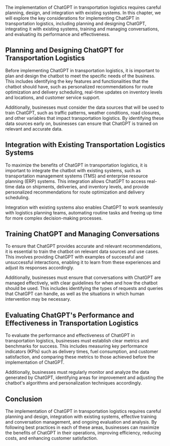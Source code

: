 
The implementation of ChatGPT in transportation logistics requires careful planning, design, and integration with existing systems. In this chapter, we will explore the key considerations for implementing ChatGPT in transportation logistics, including planning and designing ChatGPT, integrating it with existing systems, training and managing conversations, and evaluating its performance and effectiveness.

Planning and Designing ChatGPT for Transportation Logistics
-----------------------------------------------------------

Before implementing ChatGPT in transportation logistics, it is important to plan and design the chatbot to meet the specific needs of the business. This includes identifying the key features and functionalities that the chatbot should have, such as personalized recommendations for route optimization and delivery scheduling, real-time updates on inventory levels and locations, and customer service support.

Additionally, businesses must consider the data sources that will be used to train ChatGPT, such as traffic patterns, weather conditions, road closures, and other variables that impact transportation logistics. By identifying these data sources early on, businesses can ensure that ChatGPT is trained on relevant and accurate data.

Integration with Existing Transportation Logistics Systems
----------------------------------------------------------

To maximize the benefits of ChatGPT in transportation logistics, it is important to integrate the chatbot with existing systems, such as transportation management systems (TMS) and enterprise resource planning (ERP) systems. This integration allows ChatGPT to access real-time data on shipments, deliveries, and inventory levels, and provide personalized recommendations for route optimization and delivery scheduling.

Integration with existing systems also enables ChatGPT to work seamlessly with logistics planning teams, automating routine tasks and freeing up time for more complex decision-making processes.

Training ChatGPT and Managing Conversations
-------------------------------------------

To ensure that ChatGPT provides accurate and relevant recommendations, it is essential to train the chatbot on relevant data sources and use cases. This involves providing ChatGPT with examples of successful and unsuccessful interactions, enabling it to learn from these experiences and adjust its responses accordingly.

Additionally, businesses must ensure that conversations with ChatGPT are managed effectively, with clear guidelines for when and how the chatbot should be used. This includes identifying the types of requests and queries that ChatGPT can handle, as well as the situations in which human intervention may be necessary.

Evaluating ChatGPT's Performance and Effectiveness in Transportation Logistics
------------------------------------------------------------------------------

To evaluate the performance and effectiveness of ChatGPT in transportation logistics, businesses must establish clear metrics and benchmarks for success. This includes measuring key performance indicators (KPIs) such as delivery times, fuel consumption, and customer satisfaction, and comparing these metrics to those achieved before the implementation of ChatGPT.

Additionally, businesses must regularly monitor and analyze the data generated by ChatGPT, identifying areas for improvement and adjusting the chatbot's algorithms and personalization techniques accordingly.

Conclusion
----------

The implementation of ChatGPT in transportation logistics requires careful planning and design, integration with existing systems, effective training and conversation management, and ongoing evaluation and analysis. By following best practices in each of these areas, businesses can maximize the benefits of ChatGPT in their operations, improving efficiency, reducing costs, and enhancing customer satisfaction.
